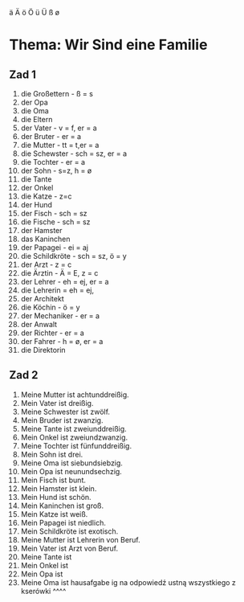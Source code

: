 ä Ä ö Ö ü Ü ß ø
# Thema: Wir Sind eine Familie
## Zad 1
1. die Großettern - ß = s
2. der Opa
3. die Oma
4. die Eltern
5. der Vater - v = f, er = a
6. der Bruter - er = a
7. die Mutter - tt = t,er = a
8. die Schewster - sch = sz, er = a
9. die Tochter - er = a
10. der Sohn - s=z, h = ø
11. die Tante
12. der Onkel
13. die Katze - z=c
14. der Hund
15. der Fisch - sch = sz
16. die Fische - sch = sz
17. der Hamster
18. das Kaninchen
19. der Papagei - ei = aj
20. die Schildkröte - sch = sz, ö = y
21. der Arzt - z = c
22. die Ärztin - Ä = E, z = c
23. der Lehrer - eh = ej, er = a
24. die Lehrerin = eh = ej,
25. der Architekt
26. die Köchin - ö = y
27. der Mechaniker - er = a
28. der Anwalt
29. der Richter - er = a
30. der Fahrer - h = ø, er = a
31. die Direktorin
## Zad 2
1. Meine Mutter ist achtunddreißig.
2. Mein Vater ist dreißig.
3. Meine Schwester ist zwölf.
4. Mein Bruder ist zwanzig.
5. Meine Tante ist zweiunddreißig.
6. Mein Onkel ist zweiundzwanzig.
7. Meine Tochter ist fünfunddreißig.
8. Mein Sohn ist drei.
9. Meine Oma ist siebundsiebzig.
10. Mein Opa ist neunundsechzig.
11. Mein Fisch ist bunt.
12. Mein Hamster ist klein.
13. Mein Hund ist schön.
14. Mein Kaninchen ist groß.
15. Mein Katze ist weiß.
16. Mein Papagei ist niedlich.
17. Mein Schildkröte ist exotisch.
18. Meine Mutter ist Lehrerin von Beruf.
19. Mein Vater ist Arzt von Beruf.
20. Meine Tante ist
21. Mein Onkel ist
22. Mein Opa ist
23. Meine Oma ist
hausafgabe ig na odpowiedź ustną wszystkiego z kserówki ^^^^
